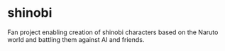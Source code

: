 # shinobi
Fan project enabling creation of shinobi characters based on the Naruto world and battling them against AI and friends.
